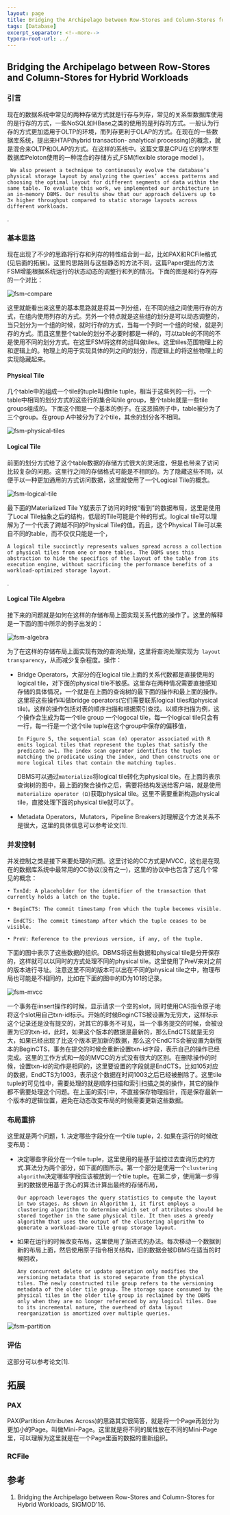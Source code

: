 ```yaml
---
layout: page
title: Bridging the Archipelago between Row-Stores and Column-Stores for Hybrid Workloads
tags: [Database]
excerpt_separator: <!--more-->
typora-root-url: ../
---
```


## Bridging the Archipelago between Row-Stores and Column-Stores for Hybrid Workloads 

### 引言

  现在的数据系统中常见的两种存储方式就是行存与列存，常见的关系型数据库使用的是行存的方式，一些NoSQL如HBase之类的使用的是列存的方式。一般认为行存的方式更加适用于OLTP的环境，而列存更利于OLAP的方式。在现在的一些数据库系统，提出来HTAP(hybrid transaction- analytical processing)的概念，就是混合来OLTP和OLAP的方式。在这样的系统中。这篇文章是CPU在它的学术型数据库Peloton使用的一种混合的存储方式,FSM(flexible storage model )，

```
 We also present a technique to continuously evolve the database’s physical storage layout by analyzing the queries’ access patterns and choosing the optimal layout for different segments of data within the same table. To evaluate this work, we implemented our architecture in an in-memory DBMS. Our results show that our approach delivers up to 3× higher throughput compared to static storage layouts across different workloads.
```

.

### 基本思路

  现在出现了不少的思路将行存和列存的特性结合到一起，比如PAX和RCFile格式(见后面的拓展)。这里的思路则与这些静态的方法不同，这篇Paper提出的方法FSM增能根据系统运行的状态动态的调整行和列的情况。下面的图是和行存列存的一个对比：

![fsm-compare](/assets/img/fsm-compare.png)

  这里就能看出来这里的基本思路就是将其一列分组，在不同的组之间使用行存的方式，在组内使用列存的方式。另外一个特点就是这些组的划分是可以动态调整的，当只划分为一个组的时候，就时行存的方式，当每一个列时一个组的时候，就是列存的方式。而且这里整个table的划分不必要时都是一样的，可以table的不同的不是使用不同的划分方式。在这里FSM将这样的组叫做tiles。这里tiles范围物理上的和逻辑上的。物理上的用于实现具体的列之间的划分，而逻辑上的将这些物理上的实现隐藏起来。

####  Physical Tile 

  几个table中的组成一个tile的tuple叫做tile tuple，相当于这些列的一行。一个table中相同的划分方式的这些行的集合叫tile group，整个table就是一些tile groups组成的。下面这个图是一个基本的例子。在这恶搞例子中，table被分为了三个group。在group A中被分为了2个tile，其余的划分各不相同。

![fsm-physical-tiles](/assets/img/fsm-physical-tiles.png)

#### Logical Tile 

  前面的划分方式给了这个table数据的存储方式很大的灵活度，但是也带来了访问比较复杂的问题。这里行之间的存储格式可能是不相同的。为了隐藏这些不同，以便于以一种更加通用的方式访问数据，这里就使用了一个Logical Tile的概念。

![fsm-logical-tile](/assets/img/fsm-logical-tile.png)

最下面的Materialized Tile Y就表示了访问的时候“看到”的数据布局，这里是使用了Local Tile抽象之后的结构，低层的Tile可能是个种的形式。logical tile可以理解为了一个代表了跨越不同的Physical Tile的值。而且，这个Physical Tile可以来自不同的table，而不仅仅只能是一个，

```
A logical tile succinctly represents values spread across a collection of physical tiles from one or more tables. The DBMS uses this abstraction to hide the specifics of the layout of the table from its execution engine, without sacrificing the performance benefits of a workload-optimized storage layout.
```

.

#### Logical Tile Algebra 

   接下来的问题就是如何在这样的存储布局上面实现关系代数的操作了。这里的解释是一下面的图中所示的例子出发的：

![fsm-algebra](/assets/img/fsm-algebra.png)

 为了在这样的存储布局上面实现有效的查询处理，这里将查询处理实现为` layout transparency`，从而减少复杂程度。操作：

* Bridge Operators，大部分的在logical tile上面的关系代数都是直接使用的logical tile，对下面的physical tile不敏感。这里存在两种情况需要直接感知存储的具体情况，一个就是在上面的查询树的最下面的操作和最上面的操作。这里将这些操作叫做bridge operators(它们需要联系logical tiles和physical tile)。这样的操作包括对表的顺序扫描和根据索引查找。以顺序扫描为例，这个操作会生成为每一个tile group 一个logocal tile，每一个logical tile只会有一行，每一行是一个这个tile tuple在这个group中保存的偏移值，

  ```
  In Figure 5, the sequential scan (σ) operator associated with R emits logical tiles that represent the tuples that satisfy the predicate a=1. The index scan operator identifies the tuples matching the predicate using the index, and then constructs one or more logical tiles that contain the matching tuples.
  ```

  DBMS可以通过`materialize`将logical tile转化为physical tile。在上面的表示查询树的图中，最上面的聚合操作之后，需要将结构发送给客户端，就是使用` materialize operator (Ω)`获取physical tile。这里不需要重新构造physical tile，直接处理下面的physical tile就可以了。

* Metadata Operators，Mutators，Pipeline Breakers对理解这个方法关系不是很大，这里的具体信息可以参考论文[1].

### 并发控制

   并发控制之类是接下来要处理的问题。这里讨论的CC方式是MVCC，这也是在现在的数据库系统中最常用的CC协议(没有之一)，这里的协议中也包含了这几个常见的概念：

```
• TxnId: A placeholder for the identifier of the transaction that currently holds a latch on the tuple.

• BeginCTS: The commit timestamp from which the tuple becomes visible.

• EndCTS: The commit timestamp after which the tuple ceases to be visible.

• PreV: Reference to the previous version, if any, of the tuple.
```

下面的图中表示了这些数据的组织。DBMS将这些数据和physical tile是分开保存的，这样就可以以同时的方式处理不同的physical tile。这里使用了PreV来对之前的版本进行寻址。注意这里不同的版本可以出在不同的physical tile之中，物理布局也可能是不相同的，比如在下面的图中的ID为101的记录。

![fsm-mvcc](/assets/img/fsm-mvcc.png)

 一个事务在iinsert操作的时候，显示请求一个空的slot，同时使用CAS指令原子地将这个slot用自己txn-id标示。开始的时候BeginCTS被设置为无穷大，这样标示这个记录还是没有提交的，对其它的事务不可见，当一个事务提交的时候，会被设置为它的txn-id，此时，如果这个版本的数据是最新的，那么EndCTS就是无穷大，如果已经出现了比这个版本更加新的数据，那么这个EndCTS会被设置为新版本的BeginCTS，事务在提交的时候会重新设置txn-id字段，表示自己的操作已经完成。这里的工作方式和一般的MVCC的方式没有很大的区别。在删除操作的时候，设置txn-id的动作是相同的，这里要设置的字段就是EndCTS，比如105对应的数据，EndCTS为1003，表示这个数据在时间1003之后已经被删除了。这里tile tuple的可见性中，需要处理的就是顺序扫描和索引扫描之类的操作，其它的操作都不需要处理这个问题。在上面的索引中，不直接保存物理指针，而是保存最新一个版本的逻辑位置，避免在动态改变布局的时候需要更新这些数据。

### 布局重排

  这里就是两个问题，1. 决定哪些字段分在一个tile tuple，2. 如果在运行的时候改变布局：

* 决定哪些字段分在一个tile tuple，这里使用的是基于监控过去查询历史的方式.算法分为两个部分，如下面的图所示。第一个部分是使用一个`clustering algorithm`决定哪些字段应该被放到一个tile tuple。在第二步，使用第一步得到的数据使用基于贪心的算法计算出最终的存储布局，

  ```
  Our approach leverages the query statistics to compute the layout in two stages. As shown in Algorithm 1, it first employs a clustering algorithm to determine which set of attributes should be stored together in the same physical tile. It then uses a greedy algorithm that uses the output of the clustering algorithm to generate a workload-aware tile group storage layout.
  ```

* 如果在运行的时候改变布局，这里使用了渐进式的办法。每次移动一个数据到新的布局上面，然后使用原子指令相关结构，旧的数据会被DBMS在适当的时候回收，

  ```
  Any concurrent delete or update operation only modifies the versioning metadata that is stored separate from the physical tiles. The newly constructed tile group refers to the versioning metadata of the older tile group. The storage space consumed by the physical tiles in the older tile group is reclaimed by the DBMS only when they are no longer referenced by any logical tiles. Due to its incremental nature, the overhead of data layout reorganization is amortized over multiple queries.
  ```


![fsm-partition](/assets/img/fsm-partition.png)

### 评估

  这部分可以参考论文[1].

## 拓展

### PAX

 PAX(Partition Attributes Across)的思路其实很简答，就是将一个Page再划分为更加小的Page。叫做Mini-Page。这里就是将不同的属性放在不同的Mini-Page里，可以理解为这里就是在一个Page里面的数据的重新组织。

### RCFile



## 参考

1. Bridging the Archipelago between Row-Stores and Column-Stores for Hybrid Workloads, SIGMOD'16.

